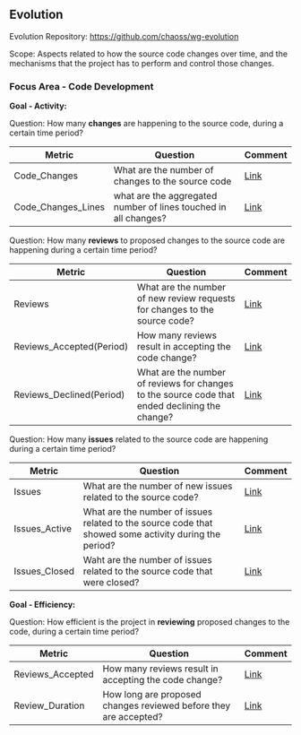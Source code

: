 ## Evolution
Evolution Repository: https://github.com/chaoss/wg-evolution

Scope: Aspects related to how the source code changes over time, and the mechanisms that the project has to perform and control those changes.

### Focus Area - Code Development

**Goal - Activity:**  

Question: How many **changes** are happening to the source code, during a certain time period?

| **Metric** | **Question** | **Comment**
|---|---|---|
| Code_Changes | What are the number of changes to the source code | [Link]()
| Code_Changes_Lines | what are the aggregated number of lines touched in all changes? | [Link]()

Question: How many **reviews** to proposed changes to the source code are happening during a certain time period?

| **Metric** | **Question** | **Comment**
|---|---|---|
| Reviews | What are the number of new review requests for changes to the source code? | [Link]()
| Reviews_Accepted(Period) | How many reviews result in accepting the code change? | [Link]()
| Reviews_Declined(Period) | What are the number of reviews for changes to the source code that ended declining the change? | [Link]()

Question: How many **issues** related to the source code are happening during a certain time period?

| **Metric** | **Question** | **Comment**
|---|---|---|
| Issues | What are the number of new issues related to the source code? | [Link]()
| Issues_Active | What are the number of issues related to the source code that showed some activity during the period? | [Link]()
| Issues_Closed | Waht are the number of issues related to the source code that were closed? | [Link]()

**Goal - Efficiency:**  

Question: How efficient is the project in **reviewing** proposed changes to the code, during a certain time period?

| **Metric** | **Question** | **Comment**
|---|---|---|
| Reviews_Accepted | How many reviews result in accepting the code change? | [Link]()
| Review_Duration | How long are proposed changes reviewed before they are accepted? | [Link]()



